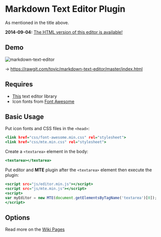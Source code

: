 Markdown Text Editor Plugin
===========================

As mentioned in the title above.

**2014-09-04:** [The HTML version of this editor is available!](https://github.com/tovic/html-text-editor "HTE – HTML Text Editor")

Demo
----

![markdown-text-editor](https://f.cloud.github.com/assets/1669261/2492943/8db3fa4e-b26a-11e3-8d5e-823c8d594b64.png)

→ https://rawgit.com/tovic/markdown-text-editor/master/index.html

Requires
--------

 * [This](https://github.com/tovic/simple-text-editor-library "Simple Text Editor Library") text editor library
 * Icon fonts from [Font Awesome](https://github.com/FortAwesome/Font-Awesome "Font Awesome")

Basic Usage
-----------

Put icon fonts and CSS files in the `<head>`:

~~~ .html
<link href="css/font-awesome.min.css" rel="stylesheet">
<link href="css/mte.min.css" rel="stylesheet">
~~~

Create a `<textarea>` element in the body:

~~~ .html
<textarea></textarea>
~~~

Put editor and **MTE** plugin after the `<textarea>` element then execute the plugin:

~~~ .html
<script src="js/editor.min.js"></script>
<script src="js/mte.min.js"></script>
<script>
var myEditor = new MTE(document.getElementsByTagName('textarea')[0]);
</script>
~~~

Options
-------

Read more on the [Wiki Pages](https://github.com/tovic/markdown-text-editor/wiki)